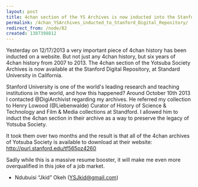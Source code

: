 ```yaml
---
layout: post
title: 4chan section of the YS Archives is now inducted into the Stanford Digital Repository
permalink: /4chan_YSArchives_inducted_to_Stanford_Digital_Repository/
redirect_from: /node/82
created: 1387398812
---
```

Yesterday on 12/17/2013 a very important piece of 4chan history has been inducted on a website. But not just any 4chan history, but six years of 4chan history from 2007 to 2013. The 4chan section of the Yotsuba Society Archives is now available at the Stanford Digital Repository, at Standard University in California. 

Stanford University is one of the world's leading research and teaching institutions in the world, and how this happened? Around October 10th 2013 I contacted @DigiArchivist regarding my archives. He referred my collection to Henry Lowood (@Liebenwalde) Curator of History of Science & Technology and Film & Media collections at Standford. I allowed him to induct the 4chan section in their archive as a way to preserve the legacy of Yotsuba Society.

It took them over two months and the result is that all of the 4chan archives of Yotsuba Society is available to download at their website: http://purl.stanford.edu/tf565pz4260

Sadly while this is a massive resume booster, it will make me even more overqualified in this joke of a job market.

- Ndubuisi “Jkid” Okeh (YSJkid@gmail.com)
